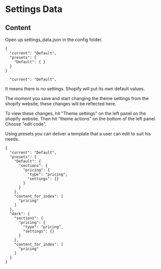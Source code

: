 # Settings Data

## Content

Open up settings_data.json in the config folder. 

```
{
  "current": "Default",
  "presets": {
    "Default": { }
  }
}
```
```
  "current": "Default",
```
It means there is no settings. Shopify will put its own default values.  

The moment you save and start changing the theme settings from the shopify website, these changes will be reflected here.  

To view these changes, hit "Theme settings" on the left panel on the shopify website. Then hit "theme actions" on the bottom of the left panel. Choose "edit code".  

Using presets you can deliver a template that a user can edit to suit his needs. 
```
{
  "current": "Default",
  "presets": {
    "Default": {
      "sections": {
        "pricing": {
          "type": "pricing",
          "settings": {}
        }
      }
    },
    "content_for_index": [
      "pricing"
    ]
  },
  "dark": {
    "sections": {
      "pricing": {
        "type": "pricing",
        "settings": {}
      }
    },
    "content_for_index": [
      "pricing"
    ]
  }
}
```



